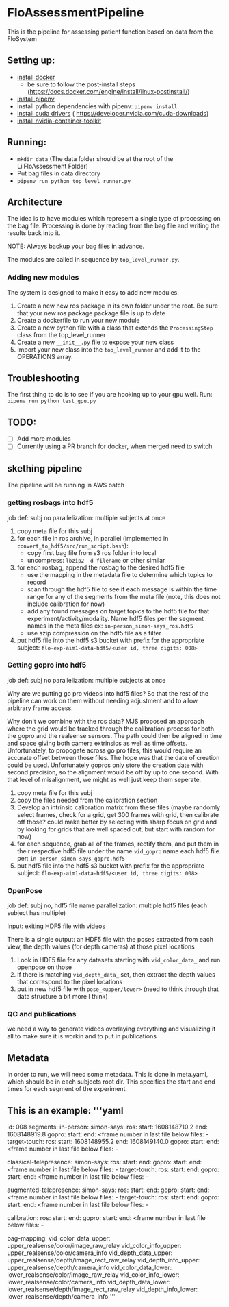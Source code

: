 # FloAssessmentPipeline

This is the pipeline for assessing patient function based on data from the FloSystem

## Setting up:

- [install docker](https://docs.docker.com/get-docker/)
  - be sure to follow the post-install steps (https://docs.docker.com/engine/install/linux-postinstall/)
- [install pipenv](https://pipenv-fork.readthedocs.io/en/latest/index.html)
- install python dependencies with pipenv: `pipenv install`
- [install cuda drivers](https://docs.nvidia.com/cuda/cuda-quick-start-guide/index.html#linux)
                        ( https://developer.nvidia.com/cuda-downloads)
- [install nvidia-container-toolkit](https://github.com/NVIDIA/nvidia-docker#ubuntu-160418042004-debian-jessiestretchbuster)


## Running:

- `mkdir data` (The data folder should be at the root of the LilFloAssessment Folder)
- Put bag files in data directory
- `pipenv run python top_level_runner.py`

## Architecture

The idea is to have modules which represent a single type of processing
on the bag file. Processing is done by reading from the bag file and writing
the results back into it.

NOTE: Always backup your bag files in advance.

The modules are called in sequence by `top_level_runner.py`.

### Adding new modules

The system is designed to make it easy to add new modules.

1. Create a new new ros package in its own folder under the root.
   Be sure that your new ros package package file is up to date
2. Create a dockerfile to run your new module
3. Create a new python file with a class that extends the `ProcessingStep` class from the
   top_level_runner
4. Create a new `__init__.py` file to expose your new class
5. Import your new class into the `top_level_runner` and add
   it to the OPERATIONS array.

## Troubleshooting

The first thing to do is to see if you are hooking up to your
gpu well. Run: `pipenv run python test_gpu.py`

## TODO:

- [ ] Add more modules
- [ ] Currently using a PR branch for docker, when merged need to switch

## skething pipeline

The pipeline will be running in AWS batch

### getting rosbags into hdf5
job def: subj no
parallelization: multiple subjects at once

1. copy meta file for this subj
3. for each file in ros archive, in parallel (implemented in `convert_to_hdf5/src/run_script.bash`):
    - copy first bag file from s3 ros folder into local
    - uncompress: `lbzip2 -d filename` or other similar
3. for each rosbag, append the rosbag to the desired hdf5 file
    - use the mapping in the metadata file to determine which topics to record
    - scan through the hdf5 file to see if each message is within the time range for any of the segments from the meta file (note, this does not include calibration for now)
    - add any found messages on target topics to the hdf5 file for that experiment/activity/modality. Name hdf5 files per the segment names in the meta files ex: `in-person_simon-says_ros.hdf5`
    - use szip compression on the hdf5 file as a filter
4. put hdf5 file into the hdf5 s3 bucket with prefix for the appropriate subject: `flo-exp-aim1-data-hdf5/<user id, three digits: 008>`

### Getting gopro into hdf5
job def: subj no
parallelization: multiple subjects at once

Why are we putting go pro videos into hdf5 files? So that the rest of the pipeline can work on them without needing adjustment and to allow arbitrary frame access. 

Why don't we combine with the ros data? MJS proposed an approach where the grid would be tracked through the calibrationi process for both the gopro and the realsense sensors. The path could then be aligned in time and space giving both camera extrinsics as well as time offsets. Unfortunately, to propogate across go pro files, this would require an accurate offset between those files. The hope was that the date of creation could be used. Unfortunately gopros only store the creation date with second precision, so the alignment would be off by up to one second. With that level of misalignment, we might as well just keep them seperate.

1. copy meta file for this subj
2. copy the files needed from the calibration section
3. Develop an intrinsic calibration matrix from these files (maybe randomly select frames, check for a grid, get 300 frames with grid, then calibrate off those? could make better by selecting with sharp focus on grid and by looking for grids that are well spaced out, but start with random for now)
4. for each sequence, grab all of the frames, rectify them, and put them in their respective hdf5 file under the name `vid_gopro` name each hdf5 file per: `in-person_simon-says_gopro.hdf5`
4. put hdf5 file into the hdf5 s3 bucket with prefix for the appropriate subject: `flo-exp-aim1-data-hdf5/<user id, three digits: 008>`


### OpenPose
job def: subj no, hdf5 file name
parallelization: multiple hdf5 files (each subject has multiple)

Input: exiting HDF5 file with videos

There is a single output: an HDF5 file with the poses extracted from each view, the depth values (for depth cameras) at those pixel locations

1. Look in HDF5 file for any datasets starting with `vid_color_data_` and run openpose on those
2. if there is matching `vid_depth_data_` set, then extract the depth values that correspond to the pixel locations
3. put in new hdf5 file with `pose_<upper/lower>` (need to think through that data structure a bit more I think)

### QC and publications

we need a way to generate videos overlaying everything and visualizing it all to make sure it is workin and to put in publications

## Metadata
In order to run, we will need some metadata.
This is done in meta.yaml, which should be in each subjects root dir. 
This specifies the start and end times for each segment of the experiment. 

This is an example:
'''yaml
---
id: 008
segments:
  in-person:
    simon-says:
      ros:
        start: 1608148710.2
        end: 1608148919.8
      gopro:
        start: <frame number in first file below>
        end: <frame number in last file below
        files:
          - <list of files in order>
    target-touch:
      ros:
        start: 1608148955.2
        end: 1608149140.0
      gopro:
        start: <frame number in first file below>
        end: <frame number in last file below
        files:
          - <list of files in order>

  classical-telepresence:
    simon-says:
      ros:
        start:
        end:
      gopro:
        start: <frame number in first file below>
        end: <frame number in last file below
        files:
          - <list of files in order>
    target-touch:
      ros:
        start:
        end:
      gopro:
        start: <frame number in first file below>
        end: <frame number in last file below
        files:
          - <list of files in order>

  augmented-telepresence:
    simon-says:
      ros:
        start:
        end:
      gopro:
        start: <frame number in first file below>
        end: <frame number in last file below
        files:
          - <list of files in order>
    target-touch:
      ros:
        start:
        end:
      gopro:
        start: <frame number in first file below>
        end: <frame number in last file below
        files:
          - <list of files in order>

calibration:
ros:
  start:
  end:
gopro:
  start: <frame number in first file below>
  end: <frame number in last file below
  files:
    - <list of files in order>


bag-mapping:
  vid_color_data_upper: upper_realsense/color/image_raw_relay
  vid_color_info_upper: upper_realsense/color/camera_info
  vid_depth_data_upper: upper_realsense/depth/image_rect_raw_relay
  vid_depth_info_upper: upper_realsense/depth/camera_info
  vid_color_data_lower: lower_realsense/color/image_raw_relay
  vid_color_info_lower: lower_realsense/color/camera_info
  vid_depth_data_lower: lower_realsense/depth/image_rect_raw_relay
  vid_depth_info_lower: lower_realsense/depth/camera_info
'''
